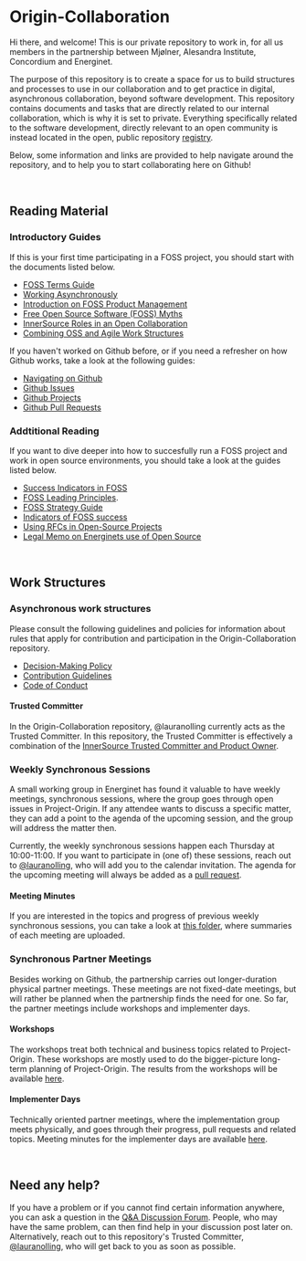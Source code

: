 # Origin-Collaboration
Hi there, and welcome! This is our private repository to work in, for all us members in the partnership between Mjølner, Alesandra Institute, Concordium and Energinet.

The purpose of this repository is to create a space for us to build structures and processes to use in our collaboration and to get practice in digital, asynchronous collaboration, beyond software development. This repository contains documents and tasks that are directly related to our internal collaboration, which is why it is set to private. Everything specifically related to the software development, directly relevant to an open community is instead located in the open, public repository [registry](https://github.com/project-origin/registry). 

Below, some information and links are provided to help navigate around the repository, and to help you to start collaborating here on Github!


&nbsp;

## Reading Material 

### Introductory Guides
If this is your first time participating in a FOSS project, you should start with the documents listed below. 

- [FOSS Terms Guide](guides/FOSS-terms-guide/01-FOSS-Terms-Intro-TOC.md)
- [Working Asynchronously](guides/acting_in_asynchronous_environments.md)
- [Introduction on FOSS Product Management](FOSS-pm/introsuggestions-fosspm.md)
- [Free Open Source Software (FOSS) Myths](guides/foss-myths.md)
- [InnerSource Roles in an Open Collaboration](innersource-short-role-descriptions.md)
- [Combining OSS and Agile Work Structures](guides/integrating-oss-and-agile.md)


If you haven't worked on Github before, or if you need a refresher on how Github works, take a look at the following guides:

- [Navigating on Github](guides/navigation.md)
- [Github Issues](guides/issue_trackers.md)
- [Github Projects](guides/projects.md)
- [Github Pull Requests](guides/pull_requests.md)

### Addtitional Reading 
If you want to dive deeper into how to succesfully run a FOSS project and work in open source environments, you should take a look at the guides listed below.

- [Success Indicators in FOSS](FOSS-pm/FOSS-common-success-criteria.md)
- [FOSS Leading Principles](FOSS-pm/leading-principles.md). 
- [FOSS Strategy Guide](guides/FOSS-strategy-guide/07-FOSS-Terms-Intro-FOSS-strategy.md)
- [Indicators of FOSS success](https://github.com/project-origin/origin-collaboration/blob/main/FOSS-pm/FOSS-common-success-criteria.md)
- [Using RFCs in Open-Source Projects](https://github.com/project-origin/origin-collaboration/blob/main/guides/rfc.md)
- [Legal Memo on Energinets use of Open Source](background_material/legal_memo_ENDK_README.md)


&nbsp;

## Work Structures 

### Asynchronous work structures
Please consult the following guidelines and policies for information about rules that apply for contribution and participation in the Origin-Collaboration repository. 

- [Decision-Making Policy](guides/decision_making_policy.md) 
- [Contribution Guidelines](guides/contribution_guidelines.md)
- [Code of Conduct](https://github.com/project-origin/.github/blob/main/CODE_OF_CONDUCT.md)

#### Trusted Committer
In the Origin-Collaboration repository, @lauranolling currently acts as the Trusted Committer. In this repository, the Trusted Committer is effectively a combination of the [InnerSource Trusted Committer and Product Owner](guides/innersource-short-role-descriptions.md). 

### Weekly Synchronous Sessions
A small working group in Energinet has found it valuable to have weekly meetings, synchronous sessions, where the group goes through open issues in Project-Origin. If any attendee wants to discuss a specific matter, they can add a point to the agenda of the upcoming session, and the group will address the matter then. 

Currently, the weekly synchronous sessions happen each Thursday at 10:00-11:00. If you want to participate in (one of) these sessions, reach out to [@lauranolling](mailto:lau@energinet.dk), who will add you to the calendar invitation. The agenda for the upcoming meeting will always be added as a [pull request](https://github.com/project-origin/origin-collaboration/pulls). 

#### Meeting Minutes
If you are interested in the topics and progress of previous weekly synchronous sessions, you can take a look at [this folder](https://github.com/project-origin/origin-collaboration/tree/main/meeting-minutes), where summaries of each meeting are uploaded.

### Synchronous Partner Meetings
Besides working on Github, the partnership carries out longer-duration physical partner meetings. These meetings are not fixed-date meetings, but will rather be planned when the partnership finds the need for one. So far, the partner meetings include workshops and implementer days. 

#### Workshops
The workshops treat both technical and business topics related to Project-Origin. These workshops are mostly used to do the bigger-picture long-term planning of Project-Origin. The results from the workshops will be available [here](https://github.com/project-origin/origin-collaboration-workshops). 

#### Implementer Days
Technically oriented partner meetings, where the implementation group meets physically, and goes through their progress, pull requests and related topics. Meeting minutes for the implementer days are available [here](https://github.com/project-origin/registry/tree/main/meeting_minutes).

&nbsp;

## Need any help? 
If you have a problem or if you cannot find certain information anywhere, you can ask a question in the [Q&A Discussion Forum](https://github.com/project-origin/origin-collaboration/discussions/categories/q-a). People, who may have the same problem, can then find help in your discussion post later on. Alternatively, reach out to this repository's Trusted Committer, [@lauranolling](mailto:lau@energinet.dk), who will get back to you as soon as possible. 
